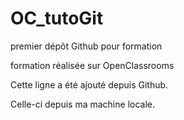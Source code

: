 # OC_tutoGit
premier dépôt Github pour formation

formation réalisée sur OpenClassrooms

Cette ligne a été ajouté depuis Github.

Celle-ci depuis ma machine locale.